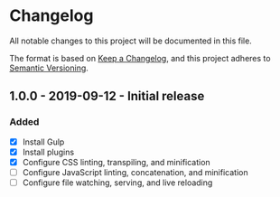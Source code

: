 # Changelog
All notable changes to this project will be documented in this file.

The format is based on [Keep a Changelog](https://keepachangelog.com/en/1.0.0/),
and this project adheres to [Semantic Versioning](https://semver.org/spec/v2.0.0.html).

<!--
## X.X.X - XXXX-XX-XX - XXXXXX

### Added
### Changed
### Deprecated
### Removed
### Fixed
### Security
-->

## 1.0.0 - 2019-09-12 - Initial release

### Added
- [x] Install Gulp
- [x] Install plugins
- [x] Configure CSS linting, transpiling, and minification
- [ ] Configure JavaScript linting, concatenation, and minification
- [ ] Configure file watching, serving, and live reloading